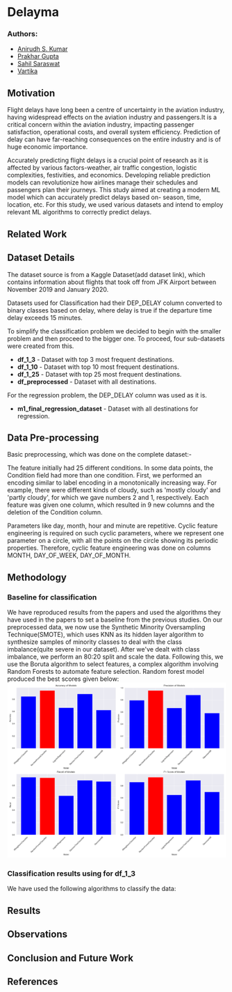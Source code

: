 # Delayma

### Authors:
- [Anirudh S. Kumar](https://github.com/Anirudh-S-Kumar)
- [Prakhar Gupta](https://github.com/Prakhar-Gupta-03)
- [Sahil Saraswat](https://github.com/sahilence)
- [Vartika](https://github.com/Vartika2401)

## Motivation
Flight delays have long been a centre of uncertainty in the aviation industry, having widespread effects on the aviation industry and passengers.It is a critical concern within the aviation industry, impacting passenger satisfaction, operational costs, and overall system efficiency. Prediction of delay can have far-reaching consequences on the entire industry and is of huge economic importance. 

Accurately predicting flight delays is a crucial point of research as it is affected by various factors-weather, air traffic congestion, logistic complexities, festivities, and economics. Developing reliable prediction models can revolutionize how airlines manage their schedules and passengers plan their journeys. This study aimed at creating a modern ML model which can accurately predict delays based on- season, time, location, etc. For this study, we used various datasets and intend to employ relevant ML algorithms to correctly predict delays. 

## Related Work

## Dataset Details
The dataset source is from a Kaggle Dataset(add dataset link), which contains information about flights that took off from JFK Airport between November 2019 and January 2020.

Datasets used for Classification had their DEP_DELAY column converted to binary classes based on delay, where delay is true if the departure time delay exceeds 15 minutes.

To simplify the classification problem we decided to begin with the smaller problem and then proceed to the bigger one. To proceed, four sub-datasets were created from this.
- **df_1_3** - Dataset with top 3 most frequent destinations.
- **df_1_10** - Dataset with top 10 most frequent destinations.
- **df_1_25** - Dataset with top 25 most frequent destinations.
- **df_preprocessed** - Dataset with all destinations.

For the regression problem, the DEP_DELAY column was used as it is.
- **m1_final_regression_dataset** - Dataset with all destinations for regression.



## Data Pre-processing
Basic preprocessing, which was done on the complete dataset:-
    
The feature initially had 25 different conditions. In some data points, the Condition field had more than one condition. First, we performed an encoding similar to label encoding in a monotonically increasing way. For example, there were different kinds of cloudy, such as 'mostly cloudy' and 'partly cloudy', for which we gave numbers 2 and 1, respectively. Each feature was given one column, which resulted in 9 new columns and the deletion of the Condition column.

Parameters like day, month, hour and minute are repetitive. Cyclic feature engineering is required on such cyclic parameters, where we represent one parameter on a circle, with all the points on the circle showing its periodic properties. Therefore, cyclic feature engineering was done on columns MONTH, DAY_OF_WEEK, DAY_OF_MONTH.  

## Methodology
 ### Baseline for classification
We have reproduced results from the papers and used the algorithms they have used in the papers to set a baseline from the previous studies. On our preprocessed data, we now use the Synthetic Minority Oversampling Technique(SMOTE), which uses KNN as its hidden layer algorithm to synthesize samples of minority classes to deal with the class imbalance(quite severe in our dataset). After we've dealt with class imbalance, we perform an 80:20 split and scale the data. Following this, we use the Boruta algorithm to select features, a complex algorithm involving Random Forests to automate feature selection. Random forest model produced the best scores given below:
![Baseline Results](images/baseline_performance.png)

### Classification results using for df_1_3
We have used the following algorithms to classify the data:


## Results

## Observations

## Conclusion and Future Work

## References

